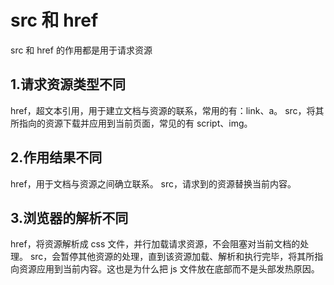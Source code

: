 # src 和 href

src 和 href 的作用都是用于请求资源

## 1.请求资源类型不同

href，超文本引用，用于建立文档与资源的联系，常用的有：link、a。
src，将其所指向的资源下载并应用到当前页面，常见的有 script、img。

## 2.作用结果不同

href，用于文档与资源之间确立联系。
src，请求到的资源替换当前内容。

## 3.浏览器的解析不同

href，将资源解析成 css 文件，并行加载请求资源，不会阻塞对当前文档的处理。
src，会暂停其他资源的处理，直到该资源加载、解析和执行完毕，将其所指向资源应用到当前内容。这也是为什么把 js 文件放在底部而不是头部发热原因。
